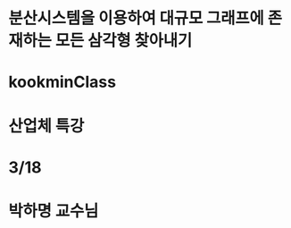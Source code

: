 분산시스템을 이용하여 대규모 그래프에 존재하는 모든 삼각형 찾아내기
==================================================

# kookminClass
# 산업체 특강
# 3/18
# 박하명 교수님

